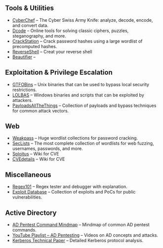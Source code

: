 ## Tools & Utilities

- [CyberChef](https://gchq.github.io/CyberChef/) – The Cyber Swiss Army Knife: analyze, decode, encode, and convert data.
- [Dcode](https://www.dcode.fr/en) – Online tools for solving classic ciphers, puzzles, steganography, and more.
- [CrackStation](https://crackstation.net) – Crack password hashes using a large wordlist of precomputed hashes.
- [ReverseShell](https://www.revshells.com/) –  Creat your reverse shell
- [Beautifier](https://beautifier.io/) – 

## Exploitation & Privilege Escalation

- [GTFOBins](https://gtfobins.github.io/) – Unix binaries that can be used to bypass local security restrictions.
- [LOLBAS](https://lolbas-project.github.io/) – Windows binaries and scripts that can be exploited by attackers.
- [PayloadsAllTheThings](https://github.com/swisskyrepo/PayloadsAllTheThings) – Collection of payloads and bypass techniques for common attack vectors.


## Web

- [Weakpass](https://weakpass.com/) – Huge wordlist collections for password cracking.
- [SecLists](https://github.com/danielmiessler/SecLists) – The most complete collection of wordlists for web fuzzing, usernames, passwords, and more.
- [Sploitus](https://sploitus.com/) – Wiki for CVE
- [CVEdetails](https://www.cvedetails.com/)  – Wiki for CVE


## Miscellaneous

- [Regex101](https://regex101.com/) – Regex tester and debugger with explanation.
- [Exploit Database](https://www.exploit-db.com/) – Collection of exploits and PoCs for public vulnerabilities.

## Active Directory

- [AD Pentest Command Mindmap](https://orange-cyberdefense.github.io/ocd-mindmaps/img/mindmap_ad_dark_classic_2025.03.excalidraw.svg) – Mindmap of common AD pentest commands.
- [YouTube Playlist – AD Pentesting](https://www.youtube.com/playlist?list=PLJnLaWkc9xRi71Pso26JlvyBkLUOETLjn) – Videos on AD concepts and attacks.
- [Kerberos Technical Paper](https://www.sstic.org/media/SSTIC2014/SSTIC-actes/secrets_dauthentification_pisode_ii__kerberos_cont/SSTIC2014-Article-secrets_dauthentification_pisode_ii__kerberos_contre-attaque-bordes_2.pdf) – Detailed Kerberos protocol analysis.
